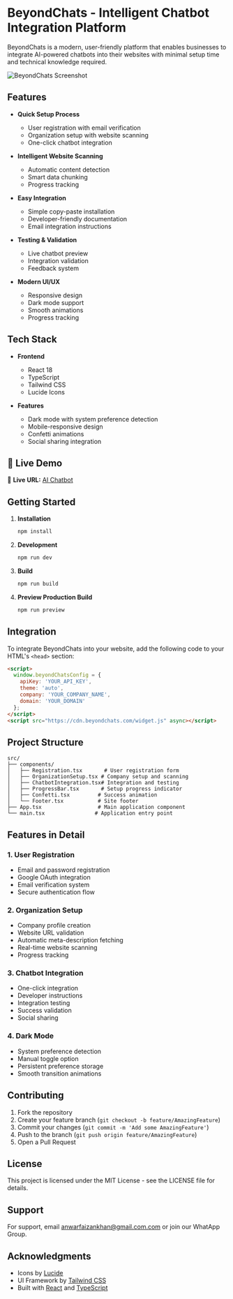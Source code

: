# BeyondChats - Intelligent Chatbot Integration Platform

BeyondChats is a modern, user-friendly platform that enables businesses to integrate AI-powered chatbots into their websites with minimal setup time and technical knowledge required.

![BeyondChats Screenshot](https://images.unsplash.com/photo-1531482615713-2afd69097998?auto=format&fit=crop&q=80&w=1600)

## Features

- **Quick Setup Process**
  - User registration with email verification
  - Organization setup with website scanning
  - One-click chatbot integration

- **Intelligent Website Scanning**
  - Automatic content detection
  - Smart data chunking
  - Progress tracking

- **Easy Integration**
  - Simple copy-paste installation
  - Developer-friendly documentation
  - Email integration instructions

- **Testing & Validation**
  - Live chatbot preview
  - Integration validation
  - Feedback system

- **Modern UI/UX**
  - Responsive design
  - Dark mode support
  - Smooth animations
  - Progress tracking

## Tech Stack

- **Frontend**
  - React 18
  - TypeScript
  - Tailwind CSS
  - Lucide Icons

- **Features**
  - Dark mode with system preference detection
  - Mobile-responsive design
  - Confetti animations
  - Social sharing integration

## 🚀 Live Demo  
🔗 **Live URL:** [AI Chatbot](https://ai01chatbot.netlify.app/)

## Getting Started

1. **Installation**
   ```bash
   npm install
   ```

2. **Development**
   ```bash
   npm run dev
   ```

3. **Build**
   ```bash
   npm run build
   ```

4. **Preview Production Build**
   ```bash
   npm run preview
   ```

## Integration

To integrate BeyondChats into your website, add the following code to your HTML's `<head>` section:

```html
<script>
  window.beyondChatsConfig = {
    apiKey: 'YOUR_API_KEY',
    theme: 'auto',
    company: 'YOUR_COMPANY_NAME',
    domain: 'YOUR_DOMAIN'
  };
</script>
<script src="https://cdn.beyondchats.com/widget.js" async></script>
```

## Project Structure

```
src/
├── components/
│   ├── Registration.tsx       # User registration form
│   ├── OrganizationSetup.tsx # Company setup and scanning
│   ├── ChatbotIntegration.tsx# Integration and testing
│   ├── ProgressBar.tsx       # Setup progress indicator
│   ├── Confetti.tsx         # Success animation
│   └── Footer.tsx           # Site footer
├── App.tsx                  # Main application component
└── main.tsx                # Application entry point
```

## Features in Detail

### 1. User Registration
- Email and password registration
- Google OAuth integration
- Email verification system
- Secure authentication flow

### 2. Organization Setup
- Company profile creation
- Website URL validation
- Automatic meta-description fetching
- Real-time website scanning
- Progress tracking

### 3. Chatbot Integration
- One-click integration
- Developer instructions
- Integration testing
- Success validation
- Social sharing

### 4. Dark Mode
- System preference detection
- Manual toggle option
- Persistent preference storage
- Smooth transition animations

## Contributing

1. Fork the repository
2. Create your feature branch (`git checkout -b feature/AmazingFeature`)
3. Commit your changes (`git commit -m 'Add some AmazingFeature'`)
4. Push to the branch (`git push origin feature/AmazingFeature`)
5. Open a Pull Request

## License

This project is licensed under the MIT License - see the LICENSE file for details.

## Support

For support, email anwarfaizankhan@gmail.com.com or join our WhatApp Group.

## Acknowledgments

- Icons by [Lucide](https://lucide.dev)
- UI Framework by [Tailwind CSS](https://tailwindcss.com)
- Built with [React](https://reactjs.org) and [TypeScript](https://www.typescriptlang.org)
